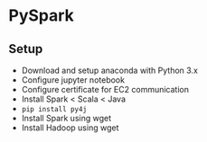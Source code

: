 # PySpark

## Setup

- Download and setup anaconda with Python 3.x
- Configure jupyter notebook
- Configure certificate for EC2 communication
- Install Spark < Scala < Java
- `pip install py4j`
- Install Spark using wget
- Install Hadoop using wget
